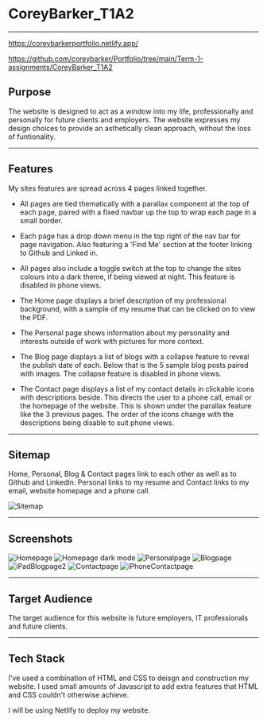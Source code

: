 # CoreyBarker_T1A2
---
https://coreybarkerportfolio.netlify.app/

https://github.com/coreybarker/Portfolio/tree/main/Term-1-assignments/CoreyBarker_T1A2

## Purpose
The website is designed to act as a window into my life, professionally and personally for future clients and employers. The website expresses my design choices to provide an asthetically clean approach, without the loss of funtionality.

---

## Features

My sites features are spread across 4 pages linked together.

- All pages are tied thematically with a parallax component at the top of each page, paired with a fixed navbar up the top to wrap each page in a small border.
  
- Each page has a drop down menu in the top right of the nav bar for page navigation. Also featuring a 'Find Me' section at the footer linking to Github and Linked in. 

- All pages also include a toggle switch at the top to change the sites colours into a dark theme, if being viewed at night. This feature is disabled in phone views.

- The Home page displays a brief description of my professional background, with a sample of my resume that can be clicked on to view the PDF.

- The Personal page shows information about my personality and interests outside of work with  pictures for more context.

- The Blog page displays a list of blogs with a collapse feature to reveal the publish date of each. Below that is the 5 sample blog posts paired with images. The collapse feature is disabled in phone views.

- The Contact page displays a list of my contact details in clickable icons with descriptions beside. This directs the user to a phone call, email or the homepage of the website. This is shown under the parallax feature like the 3 previous pages.
The order of the icons change with the descriptions being disable to suit phone views.
  
---

## Sitemap

Home, Personal, Blog & Contact pages link to each other as well as to Github and LinkedIn. Personal links to my resume and Contact links to my email, website homepage and a phone call.

![Sitemap](docs/sitemap.png)

---

## Screenshots

![Homepage](docs/ss1.jpg)
![Homepage dark mode](docs/ss2.jpg)
![Personalpage](docs/ss3.jpg)
![Blogpage](docs/ss5.jpg)
![iPadBlogpage2](docs/ss82.jpg)
![Contactpage](docs/ss6.jpg)
![iPhoneContactpage](docs/ss9.jpg)

---

## Target Audience

The target audience for this website is future employers, IT professionals and future clients.

---

## Tech Stack

I've used a combination of HTML and CSS to deisgn and construction my website. I used small amounts of Javascript to add extra features that HTML and CSS couldn't otherwise achieve.

I will be using Netlify to deploy my website.